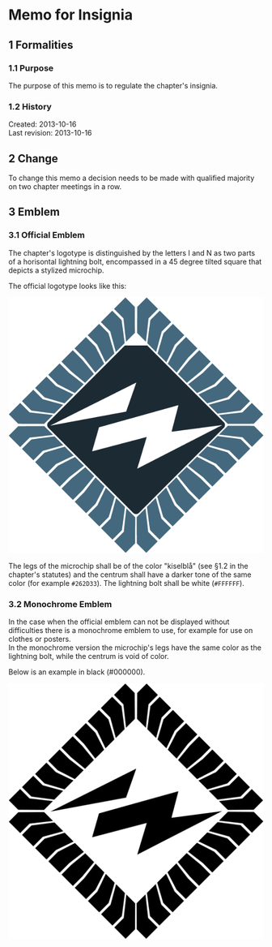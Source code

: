 # Memo for Insignia

## 1 Formalities
### 1.1 Purpose
The purpose of this memo is to regulate the chapter's insignia.

### 1.2 History
Created: 2013-10-16  
Last revision: 2013-10-16

## 2 Change
To change this memo a decision needs to be made with qualified majority on two chapter meetings in a row.

## 3 Emblem
### 3.1 Official Emblem
The chapter's logotype is distinguished by the letters I and N as two parts of a horisontal lightning bolt, encompassed in a 45 degree tilted square that depicts a stylized microchip.  

The official logotype looks like this:

![](./img/logo_in_600px.png)


The legs of the microchip shall be of the color "kiselblå" (see §1.2 in the chapter's statutes) and the centrum shall have a darker tone of the same color (for example `#262D33`). The lightning bolt shall be white (`#FFFFFF`).

### 3.2 Monochrome Emblem
In the case when the official emblem can not be displayed without difficulties there is a monochrome emblem to use, for example for use on clothes or posters.  
In the monochrome version the microchip's legs have the same color as the lightning bolt, while the centrum is void of color.

Below is an example in black (#000000).

![](./img/logo_in_monokrom_svart.png)

